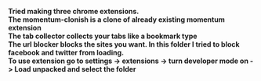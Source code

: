 <b>Tried making three chrome extensions.
  <br>
  The momentum-clonish is a clone of already existing momentum extension
  <br>
  The tab collector collects your tabs like a bookmark type
  <br>
  The url blocker blocks the sites you want. In this folder I tried to block facebook and twitter from loading.
  <br>
  To use extension go to settings -> extensions -> turn developer mode on -> Load unpacked and select the folder
  </b>
